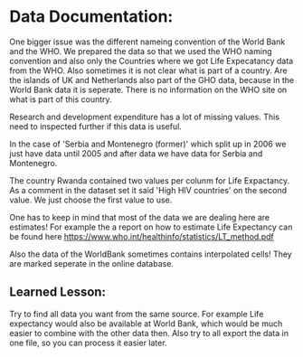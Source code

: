 

# Data Documentation: 

One bigger issue was the different nameing convention of the World Bank and the WHO. 
We prepared the data so that we used the WHO naming convention and also only the Countries where we got Life Expecatancy data from the WHO. 
Also sometimes it is not clear what is part of a country. Are the islands of UK and Netherlands also part of the GHO data, because in the World Bank data it is seperate. 
There is no information on the WHO site on what is part of this country. 

Research and development expenditure has a lot of missing values. This need to inspected further if this data is useful. 

In the case of 'Serbia and Montenegro (former)' which split up in 2006 we just have data until 2005 and after data we have data for Serbia and Montenegro.

The country Rwanda contained two values per colunm for Life Expactancy. As a comment in the dataset set it said 'High HIV countries' on the second value. We just choose the first value to use. 

One has to keep in mind that most of the data we are dealing here are estimates! 
For example the a report on how to estimate Life Expectancy can be found here https://www.who.int/healthinfo/statistics/LT_method.pdf

Also the data of the WorldBank sometimes contains interpolated cells! They are marked seperate in the online database. 



## Learned Lesson: 

Try to find all data you want from the same source. For example Life expectancy would also be available at World Bank, which would be much easier to combine with the other data then. Also try to all export the data in one file, so you can process it easier later. 

